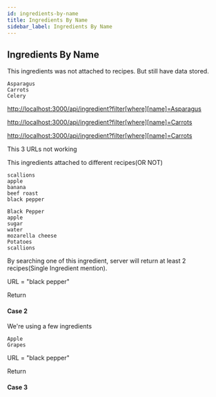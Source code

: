 ```yaml
---
id: ingredients-by-name
title: Ingredients By Name
sidebar_label: Ingredients By Name
---
```


## Ingredients By Name

This ingredients was not attached to recipes. But still have data stored.

```text
Asparagus
Carrots
Celery
```

[http://localhost:3000/api/ingredient?filter\[where\]\[name\]=Asparagus](http://localhost:3000/api/ingredient?filter[where][name]=Asparagus)

[http://localhost:3000/api/ingredient?filter\[where\]\[name\]=Carrots](http://localhost:3000/api/ingredient?filter[where][name]=Carrots)

[http://localhost:3000/api/ingredient?filter\[where\]\[name\]=Carrots](http://localhost:3000/api/ingredient?filter[where][name]=Celery)

This 3 URLs not working

This ingredients attached to different recipes\(OR NOT\)

```text
scallions
apple
banana
beef roast
black pepper
```

```text
Black Pepper
apple
sugar
water
mozarella cheese
Potatoes
scallions
```

By searching one of this ingredient, server will return at least 2 recipes\(Single Ingredient mention\).

URL = "black pepper"

Return

#### Case 2

We're using a few ingredients

```text
Apple
Grapes
```

URL = "black pepper"

Return

#### Case 3

